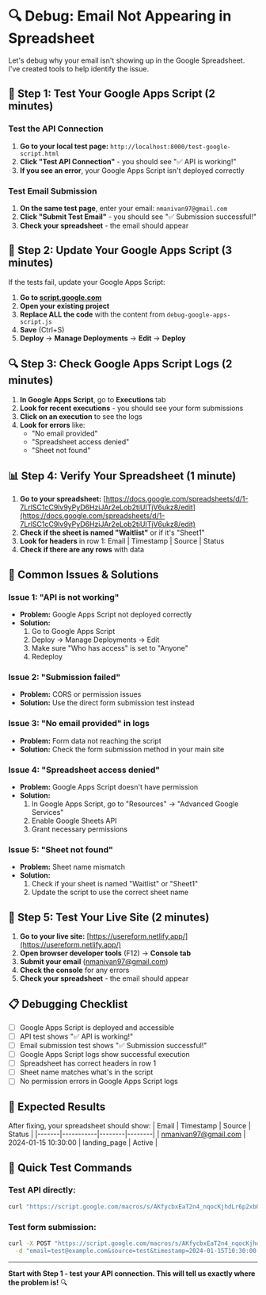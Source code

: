 # 🔍 Debug: Email Not Appearing in Spreadsheet

Let's debug why your email isn't showing up in the Google Spreadsheet. I've created tools to help identify the issue.

## 🧪 **Step 1: Test Your Google Apps Script (2 minutes)**

### **Test the API Connection**
1. **Go to your local test page:** `http://localhost:8000/test-google-script.html`
2. **Click "Test API Connection"** - you should see "✅ API is working!"
3. **If you see an error**, your Google Apps Script isn't deployed correctly

### **Test Email Submission**
1. **On the same test page**, enter your email: `nmanivan97@gmail.com`
2. **Click "Submit Test Email"** - you should see "✅ Submission successful!"
3. **Check your spreadsheet** - the email should appear

## 🔧 **Step 2: Update Your Google Apps Script (3 minutes)**

If the tests fail, update your Google Apps Script:

1. **Go to [script.google.com](https://script.google.com)**
2. **Open your existing project**
3. **Replace ALL the code** with the content from `debug-google-apps-script.js`
4. **Save** (Ctrl+S)
5. **Deploy** → **Manage Deployments** → **Edit** → **Deploy**

## 🔍 **Step 3: Check Google Apps Script Logs (2 minutes)**

1. **In Google Apps Script**, go to **Executions** tab
2. **Look for recent executions** - you should see your form submissions
3. **Click on an execution** to see the logs
4. **Look for errors** like:
   - "No email provided"
   - "Spreadsheet access denied"
   - "Sheet not found"

## 📊 **Step 4: Verify Your Spreadsheet (1 minute)**

1. **Go to your spreadsheet:** [https://docs.google.com/spreadsheets/d/1-7LrlSC1cC9lv9yPyD6HziJAr2eLob2tiUITjV6ukz8/edit](https://docs.google.com/spreadsheets/d/1-7LrlSC1cC9lv9yPyD6HziJAr2eLob2tiUITjV6ukz8/edit)
2. **Check if the sheet is named "Waitlist"** or if it's "Sheet1"
3. **Look for headers** in row 1: Email | Timestamp | Source | Status
4. **Check if there are any rows** with data

## 🚨 **Common Issues & Solutions**

### **Issue 1: "API is not working"**
- **Problem:** Google Apps Script not deployed correctly
- **Solution:** 
  1. Go to Google Apps Script
  2. Deploy → Manage Deployments → Edit
  3. Make sure "Who has access" is set to "Anyone"
  4. Redeploy

### **Issue 2: "Submission failed"**
- **Problem:** CORS or permission issues
- **Solution:** Use the direct form submission test instead

### **Issue 3: "No email provided" in logs**
- **Problem:** Form data not reaching the script
- **Solution:** Check the form submission method in your main site

### **Issue 4: "Spreadsheet access denied"**
- **Problem:** Google Apps Script doesn't have permission
- **Solution:** 
  1. In Google Apps Script, go to "Resources" → "Advanced Google Services"
  2. Enable Google Sheets API
  3. Grant necessary permissions

### **Issue 5: "Sheet not found"**
- **Problem:** Sheet name mismatch
- **Solution:** 
  1. Check if your sheet is named "Waitlist" or "Sheet1"
  2. Update the script to use the correct sheet name

## 🧪 **Step 5: Test Your Live Site (2 minutes)**

1. **Go to your live site:** [https://usereform.netlify.app/](https://usereform.netlify.app/)
2. **Open browser developer tools** (F12) → **Console tab**
3. **Submit your email** (nmanivan97@gmail.com)
4. **Check the console** for any errors
5. **Check your spreadsheet** - the email should appear

## 📋 **Debugging Checklist**

- [ ] Google Apps Script is deployed and accessible
- [ ] API test shows "✅ API is working!"
- [ ] Email submission test shows "✅ Submission successful!"
- [ ] Google Apps Script logs show successful execution
- [ ] Spreadsheet has correct headers in row 1
- [ ] Sheet name matches what's in the script
- [ ] No permission errors in Google Apps Script logs

## 🎯 **Expected Results**

After fixing, your spreadsheet should show:
| Email | Timestamp | Source | Status |
|-------|-----------|--------|--------|
| nmanivan97@gmail.com | 2024-01-15 10:30:00 | landing_page | Active |

## 🚀 **Quick Test Commands**

### **Test API directly:**
```bash
curl "https://script.google.com/macros/s/AKfycbxEaT2n4_nqocKjhdLr6p2xbO54h8g76JVIJAI2E38XtthkGIonsmgVFe8-BGFirAuU/exec"
```

### **Test form submission:**
```bash
curl -X POST "https://script.google.com/macros/s/AKfycbxEaT2n4_nqocKjhdLr6p2xbO54h8g76JVIJAI2E38XtthkGIonsmgVFe8-BGFirAuU/exec" \
  -d "email=test@example.com&source=test&timestamp=2024-01-15T10:30:00.000Z"
```

---

**Start with Step 1 - test your API connection. This will tell us exactly where the problem is!** 🔍
